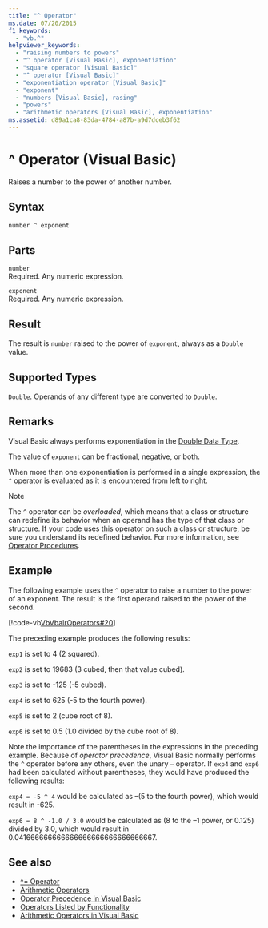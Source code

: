 ```yaml
---
title: "^ Operator"
ms.date: 07/20/2015
f1_keywords:
  - "vb.^"
helpviewer_keywords:
  - "raising numbers to powers"
  - "^ operator [Visual Basic], exponentiation"
  - "square operator [Visual Basic]"
  - "^ operator [Visual Basic]"
  - "exponentiation operator [Visual Basic]"
  - "exponent"
  - "numbers [Visual Basic], rasing"
  - "powers"
  - "arithmetic operators [Visual Basic], exponentiation"
ms.assetid: d89a1ca8-83da-4784-a87b-a9d7dceb3f62
---
```


# ^ Operator (Visual Basic)

Raises a number to the power of another number.

## Syntax

```vb
number ^ exponent
```

## Parts

`number`\
Required. Any numeric expression.

`exponent`\
Required. Any numeric expression.

## Result

The result is `number` raised to the power of `exponent`, always as a `Double` value.

## Supported Types

`Double`. Operands of any different type are converted to `Double`.

## Remarks

Visual Basic always performs exponentiation in the [Double Data Type](../../../visual-basic/language-reference/data-types/double-data-type.md).

The value of `exponent` can be fractional, negative, or both.

When more than one exponentiation is performed in a single expression, the `^` operator is evaluated as it is encountered from left to right.

> [!NOTE]
> The `^` operator can be *overloaded*, which means that a class or structure can redefine its behavior when an operand has the type of that class or structure. If your code uses this operator on such a class or structure, be sure you understand its redefined behavior. For more information, see [Operator Procedures](../../../visual-basic/programming-guide/language-features/procedures/operator-procedures.md).

## Example

The following example uses the `^` operator to raise a number to the power of an exponent. The result is the first operand raised to the power of the second.

[!code-vb[VbVbalrOperators#20](~/samples/snippets/visualbasic/VS_Snippets_VBCSharp/VbVbalrOperators/VB/Class1.vb#20)]

The preceding example produces the following results:

`exp1` is set to 4 (2 squared).

`exp2` is set to 19683 (3 cubed, then that value cubed).

`exp3` is set to -125 (-5 cubed).

`exp4` is set to 625 (-5 to the fourth power).

`exp5` is set to 2 (cube root of 8).

`exp6` is set to 0.5 (1.0 divided by the cube root of 8).

Note the importance of the parentheses in the expressions in the preceding example. Because of *operator precedence*, Visual Basic normally performs the `^` operator before any others, even the unary `–` operator. If `exp4` and `exp6` had been calculated without parentheses, they would have produced the following results:

`exp4 = -5 ^ 4` would be calculated as –(5 to the fourth power), which would result in -625.

`exp6 = 8 ^ -1.0 / 3.0` would be calculated as (8 to the –1 power, or 0.125) divided by 3.0, which would result in 0.041666666666666666666666666666667.

## See also

- [^= Operator](../../../visual-basic/language-reference/operators/exponentiation-assignment-operator.md)
- [Arithmetic Operators](../../../visual-basic/language-reference/operators/arithmetic-operators.md)
- [Operator Precedence in Visual Basic](../../../visual-basic/language-reference/operators/operator-precedence.md)
- [Operators Listed by Functionality](../../../visual-basic/language-reference/operators/operators-listed-by-functionality.md)
- [Arithmetic Operators in Visual Basic](../../../visual-basic/programming-guide/language-features/operators-and-expressions/arithmetic-operators.md)

